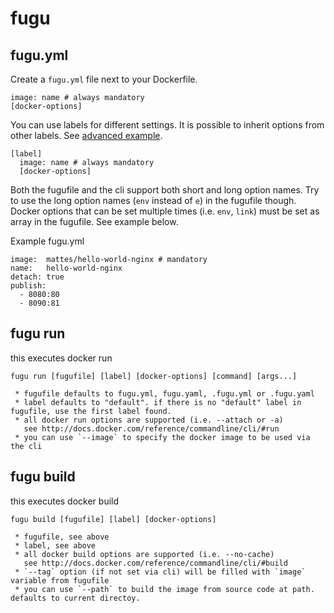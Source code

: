 fugu
====

## fugu.yml

Create a ``fugu.yml`` file next to your Dockerfile.

```
image: name # always mandatory
[docker-options]
```

You can use labels for different settings. 
It is possible to inherit options from other labels. 
See [advanced example](fugu.example.yml).

```
[label]
  image: name # always mandatory
  [docker-options]
```

Both the fugufile and the cli support both short and long option names. Try to
use the long option names (``env`` instead of ``e``) in the fugufile though.
Docker options that can be set multiple times (i.e. ``env``, ``link``) must
be set as array in the fugufile. See example below.


Example fugu.yml

```
image:  mattes/hello-world-nginx # mandatory
name:   hello-world-nginx
detach: true
publish:
  - 8080:80
  - 8090:81
```

## fugu run

this executes docker run

```
fugu run [fugufile] [label] [docker-options] [command] [args...]

 * fugufile defaults to fugu.yml, fugu.yaml, .fugu.yml or .fugu.yaml
 * label defaults to "default". if there is no "default" label in fugufile, use the first label found.
 * all docker run options are supported (i.e. --attach or -a)
   see http://docs.docker.com/reference/commandline/cli/#run
 * you can use `--image` to specify the docker image to be used via the cli
```


## fugu build

this executes docker build

```
fugu build [fugufile] [label] [docker-options]

 * fugufile, see above
 * label, see above
 * all docker build options are supported (i.e. --no-cache)
   see http://docs.docker.com/reference/commandline/cli/#build
 * `--tag` option (if not set via cli) will be filled with `image` variable from fugufile
 * you can use `--path` to build the image from source code at path. defaults to current directoy.
```
